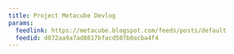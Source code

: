 ```yaml
---
title: Project Metacube Devlog
params:
  feedlink: https://metacube.blogspot.com/feeds/posts/default
  feedid: d072aa9a7ad8817bfacd507b0acba4f4
---
```

